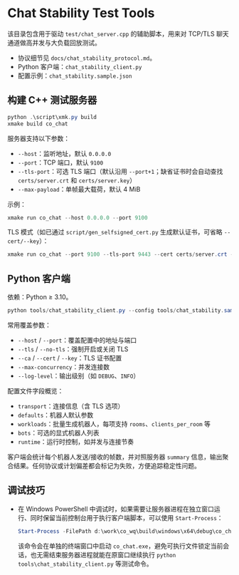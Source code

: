 # Chat Stability Test Tools

该目录包含用于驱动 `test/chat_server.cpp` 的辅助脚本，用来对 TCP/TLS 聊天通道做高并发与大负载回放测试。

- 协议细节见 `docs/chat_stability_protocol.md`。
- Python 客户端：`chat_stability_client.py`
- 配置示例：`chat_stability.sample.json`

## 构建 C++ 测试服务器

```powershell
python .\script\xmk.py build
xmake build co_chat
```

服务器支持以下参数：

- `--host`：监听地址，默认 `0.0.0.0`
- `--port`：TCP 端口，默认 `9100`
- `--tls-port`：可选 TLS 端口（默认沿用 `--port+1`；缺省证书时会自动查找 `certs/server.crt` 和 `certs/server.key`）
- `--max-payload`：单帧最大载荷，默认 4 MiB

示例：

```powershell
xmake run co_chat --host 0.0.0.0 --port 9100
```

TLS 模式（如已通过 `script/gen_selfsigned_cert.py` 生成默认证书，可省略 `--cert/--key`）：

```powershell
xmake run co_chat --port 9100 --tls-port 9443 --cert certs/server.crt --key certs/server.key
```

## Python 客户端

依赖：Python ≥ 3.10。

```powershell
python tools/chat_stability_client.py --config tools/chat_stability.sample.json
```

常用覆盖参数：

- `--host` / `--port`：覆盖配置中的地址与端口
- `--tls` / `--no-tls`：强制开启或关闭 TLS
- `--ca` / `--cert` / `--key`：TLS 证书配置
- `--max-concurrency`：并发连接数
- `--log-level`：输出级别（如 `DEBUG`、`INFO`）

配置文件字段概览：

- `transport`：连接信息（含 TLS 选项）
- `defaults`：机器人默认参数
- `workloads`：批量生成机器人，每项支持 `rooms`、`clients_per_room` 等
- `bots`：可选的显式机器人列表
- `runtime`：运行时控制，如并发与连接节奏

客户端会统计每个机器人发送/接收的帧数，并对照服务器 `summary` 信息，输出聚合结果。任何协议或计划偏差都会标记为失败，方便追踪稳定性问题。

## 调试技巧

- 在 Windows PowerShell 中调试时，如果需要让服务器进程在独立窗口运行、同时保留当前控制台用于执行客户端脚本，可以使用 `Start-Process`：

	```powershell
	Start-Process -FilePath d:\work\co_wq\build\windows\x64\debug\co_chat.exe -WorkingDirectory d:\work\co_wq
	```

	该命令会在单独的终端窗口中启动 `co_chat.exe`，避免可执行文件锁定当前会话，也无需结束服务器进程就能在原窗口继续执行 `python tools\chat_stability_client.py` 等测试命令。
